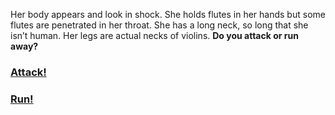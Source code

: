 Her body appears and look in shock. She holds flutes in her hands but some flutes are penetrated in her throat. She has a long neck, so long that she isn’t human.  Her legs are actual necks of violins. **Do you attack or run away?**

### [Attack!](attack.md)
### [Run!](continue-running.md)